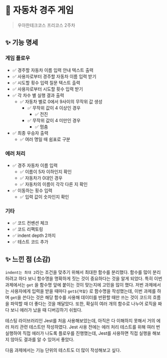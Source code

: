 # 🚗 자동차 경주 게임
> 우아한테크코스 프리코스 2주차

## ✨ 기능 명세
### 게임 플로우
- ✅ 경주할 자동차 이름 입력 안내 텍스트 출력
- ✅ 사용자로부터 경주할 자동차 이름 입력 받기
- ✅ 시도할 횟수 입력 질문 텍스트 출력
- ✅  사용자로부터 시도할 횟수 입력 받기
- ✅ 각 차수 별 실행 결과 출력
    - ✅ 자동차 별로 0에서 9사이의 무작위 값 생성
        - ✅ 무작위 값이 4 이상인 경우
            - ✅ 전진
        - ✅ 무작위 값이 4 미만인 경우
            - ✅ 멈춤
- ✅ 최종 우승자 출력
    - ✅ 여러 명일 때 쉼표로 구분


### 에러 처리
- ✅ 경주 자동차 이름 입력
    - ✅ 이름이 5자 이하인지 확인
    - ✅ 자동차가 0대인 경우
    - ✅ 자동차의 이름이 각각 다른 지 확인
- ✅ 이동하는 횟수 입력
    - ✅ 입력 값이 숫자인지 확인


### 기타
- ✅ 코드 컨벤션 체크
- ✅ 코드 리팩토링
- ✅ indent depth 2까지
- ✅ 테스트 코드 추가

## ✨ 느낀 점 (소감)
`indent는 최대 2`라는 조건을 맞추기 위해서 최대한 함수를 분리했다. 함수를 많이 분리하려고 하다 보니 함수명을 명확하게 짓는 것이 중요하다는 것을 알게 되었다. 특히 이번 과제에서는 `get` 을 함수명 앞에 붙이는 것이 맞는지에 고민을 많이 했다. 저번 과제에서는 사용자에게 입력을 받을 때마다 `get${역할}` 로 함수명을 작성했는데, 이번 과제를 하며 `get`을 쓴다는 것은 해당 함수를 사용해 데이터를 반환할 때만 쓰는 것이 코드의 흐름을 파악할 때 더 좋다는 것을 깨달았다. 또한, 확실히 여러 개의 함수로 나누어 로직을 짜다 보니 에러가 났을 때 디버깅하기 쉬웠다. 

테스팅 라이브러리인 Jest를 처음 사용해보았는데, 아직은 다 이해하지 못해서 거의 에러 처리 관련 테스트만 작성하였다. Jest 사용 전에는 에러 처리 테스트를 위해 여러 번 실행하여 직접 에러가 나도록 플로우를 진행했는데, Jest를 사용하면 직접 실행을 해보지 않아도 결과를 알 수 있어서 좋았다.

다음 과제에서는 기능 단위의 테스트도 더 많이 작성해보고 싶다.